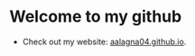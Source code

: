 # Welcome to my github


* Check out my website: [aalagna04.github.io](https://aalagna04.github.io/).

